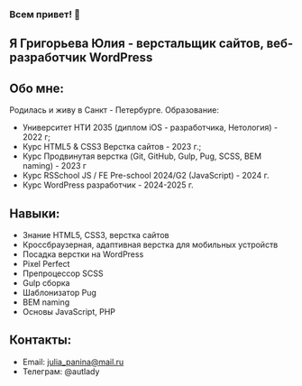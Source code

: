 ### Всем привет! 👋
## Я Григорьева Юлия - верстальщик сайтов, веб-разработчик WordPress

## Обо мне:

Родилась и живу в Санкт - Петербурге. 
Образование: 
* Университет НТИ 2035 (диплом iOS - разработчика, Нетология) - 2022 г;
* Курс HTML5 & CSS3 Верстка сайтов - 2023 г.;
* Курс Продвинутая верстка (Git, GitHub, Gulp, Pug, SCSS, BEM naming) - 2023 г
* Курс RSSchool JS / FE Pre-school 2024/G2 (JavaScript) - 2024 г.
* Курс WordPress разработчик - 2024-2025 г.

## Навыки:
* Знание HTML5, CSS3, верстка сайтов
* Кроссбраузерная, адаптивная верстка для мобильных устройств
* Посадка верстки на WordPress
* Pixel Perfect
* Препроцессор SCSS
* Gulp сборка
* Шаблонизатор Pug
* BEM naming
* Основы JavaScript, PHP

## Контакты:

* Email: julia_panina@mail.ru
* Телеграм: @autlady
